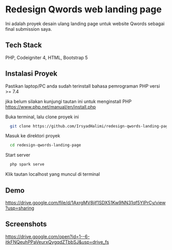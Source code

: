 # Redesign Qwords web landing page

Ini adalah proyek desain ulang landing page untuk website Qwords sebagai final submission saya.

## Tech Stack

PHP, Codeigniter 4, HTML, Bootstrap 5


## Instalasi Proyek

Pastikan laptop/PC anda sudah terinstall bahasa pemrograman PHP versi >= 7.4

jika belum silakan kunjungi tautan ini untuk menginstall PHP https://www.php.net/manual/en/install.php

Buka terminal, lalu clone proyek ini

```bash
  git clone https://github.com/IrsyadHalimi/redesign-qwords-landing-page.git
```

Masuk ke direktori proyek

```bash
  cd redesign-qwords-landing-page
```

Start server

```bash
  php spark serve
```
Klik tautan localhost yang muncul di terminal


## Demo

https://drive.google.com/file/d/1AxrgMV8jif1SDX51Kw9NN31qf5YIPrCy/view?usp=sharing


## Screenshots

https://drive.google.com/open?id=1--6-itkFNQeuhPPaVeurxQvgqdZTbbSJ&usp=drive_fs

